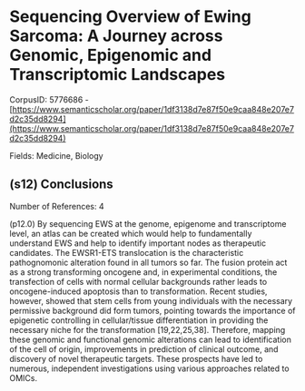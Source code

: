 # Sequencing Overview of Ewing Sarcoma: A Journey across Genomic, Epigenomic and Transcriptomic Landscapes

CorpusID: 5776686 - [https://www.semanticscholar.org/paper/1df3138d7e87f50e9caa848e207e7d2c35dd8294](https://www.semanticscholar.org/paper/1df3138d7e87f50e9caa848e207e7d2c35dd8294)

Fields: Medicine, Biology

## (s12) Conclusions
Number of References: 4

(p12.0) By sequencing EWS at the genome, epigenome and transcriptome level, an atlas can be created which would help to fundamentally understand EWS and help to identify important nodes as therapeutic candidates. The EWSR1-ETS translocation is the characteristic pathognomonic alteration found in all tumors so far. The fusion protein act as a strong transforming oncogene and, in experimental conditions, the transfection of cells with normal cellular backgrounds rather leads to oncogene-induced apoptosis than to transformation. Recent studies, however, showed that stem cells from young individuals with the necessary permissive background did form tumors, pointing towards the importance of epigenetic controlling in cellular/tissue differentiation in providing the necessary niche for the transformation [19,22,25,38]. Therefore, mapping these genomic and functional genomic alterations can lead to identification of the cell of origin, improvements in prediction of clinical outcome, and discovery of novel therapeutic targets. These prospects have led to numerous, independent investigations using various approaches related to OMICs.
